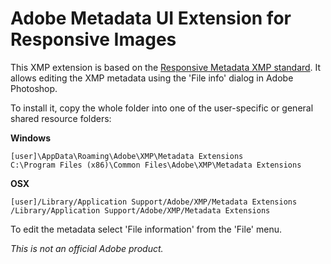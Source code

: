 # Adobe Metadata UI Extension for Responsive Images

This XMP extension is based on the [Responsive Metadata XMP standard](https://github.com/universalimages/rmd). It allows editing the XMP metadata using the 'File info' dialog in Adobe Photoshop.

To install it, copy the whole folder into one of the user-specific or general shared resource folders:

**Windows**

    [user]\AppData\Roaming\Adobe\XMP\Metadata Extensions
    C:\Program Files (x86)\Common Files\Adobe\XMP\Metadata Extensions

**OSX**

    [user]/Library/Application Support/Adobe/XMP/Metadata Extensions
    /Library/Application Support/Adobe/XMP/Metadata Extensions

To edit the metadata select 'File information' from the 'File' menu.

*This is not an official Adobe product.*
